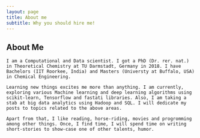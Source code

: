 ```yaml
---
layout: page
title: About me
subtitle: Why you should hire me!
---
```

## About Me

    I am a Computational and Data scientist. I got a PhD (Dr. rer. nat.) in Theoretical Chemistry at TU Darmstadt, Germany in 2018. I have Bachelors (IIT Roorkee, India) and Masters (Universty at Buffalo, USA) in Chemical Engineering.

    Learning new things excites me more than anything. I am currently, exploring various Machine learning and deep learning algorithms using scikit-learn, Tensorflow and fastati libraries. Also, I am taking a stab at big data analytics using Hadoop and SQL. I will dedicate my posts to topics related to the above areas.

    Apart from that, I like reading, horse-riding, movies and progromming among other things. Once, I find time, I will spend time on writing short-stories to show-case one of other talents, humor.
